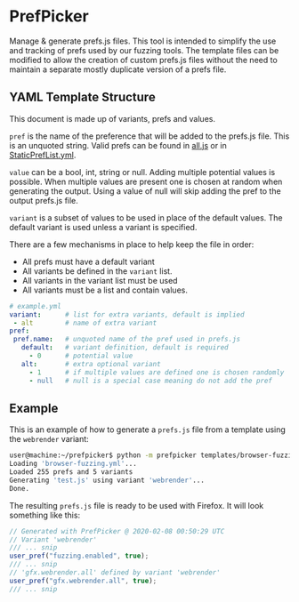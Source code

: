 PrefPicker
==========

Manage & generate prefs.js files. This tool is intended to simplify the use and tracking of prefs used by
our fuzzing tools. The template files can be modified to allow the creation of custom prefs.js files without
the need to maintain a separate mostly duplicate version of a prefs file.

YAML Template Structure
-----------------------

This document is made up of variants, prefs and values.

`pref` is the name of the preference that will be added to the prefs.js file. This is an unquoted string.
Valid prefs can be found in [all.js](https://hg.mozilla.org/mozilla-central/file/tip/modules/libpref/init/all.js) or in [StaticPrefList.yml](https://hg.mozilla.org/mozilla-central/file/tip/modules/libpref/init/StaticPrefList.yaml).

`value` can be a bool, int, string or null. Adding multiple potential values is possible.
When multiple values are present one is chosen at random when generating the output.
Using a value of null will skip adding the pref to the output prefs.js file.

`variant` is a subset of values to be used in place of the default values.
The default variant is used unless a variant is specified.

There are a few mechanisms in place to help keep the file in order:
- All prefs must have a default variant
- All variants be defined in the `variant` list.
- All variants in the variant list must be used
- All variants must be a list and contain values.

```yml
# example.yml
variant:      # list for extra variants, default is implied
 - alt        # name of extra variant
pref:
 pref.name:   # unquoted name of the pref used in prefs.js
   default:   # variant definition, default is required
     - 0      # potential value
   alt:       # extra optional variant
     - 1      # if multiple values are defined one is chosen randomly
     - null   # null is a special case meaning do not add the pref
```

Example
-----

This is an example of how to generate a `prefs.js` file from a template using the `webrender` variant:

```bash
user@machine:~/prefpicker$ python -m prefpicker templates/browser-fuzzing.yml prefs.js --variant webrender
Loading 'browser-fuzzing.yml'...
Loaded 255 prefs and 5 variants
Generating 'test.js' using variant 'webrender'...
Done.
```

The resulting `prefs.js` file is ready to be used with Firefox. It will look something like this:

```js
// Generated with PrefPicker @ 2020-02-08 00:50:29 UTC
// Variant 'webrender'
/// ... snip
user_pref("fuzzing.enabled", true);
/// ... snip
// 'gfx.webrender.all' defined by variant 'webrender'
user_pref("gfx.webrender.all", true);
/// ... snip
```
